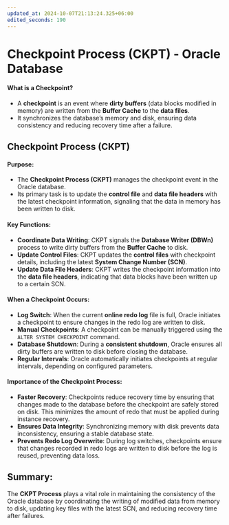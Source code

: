 ```yaml
---
updated_at: 2024-10-07T21:13:24.325+06:00
edited_seconds: 190
---
```

# Checkpoint Process (CKPT) - Oracle Database

#### What is a Checkpoint?
- A **checkpoint** is an event where **dirty buffers** (data blocks modified in memory) are written from the **Buffer Cache** to the **data files**.
- It synchronizes the database’s memory and disk, ensuring data consistency and reducing recovery time after a failure.

## Checkpoint Process (CKPT)
#### Purpose:
- The **Checkpoint Process (CKPT)** manages the checkpoint event in the Oracle database.
- Its primary task is to update the **control file** and **data file headers** with the latest checkpoint information, signaling that the data in memory has been written to disk.

#### Key Functions:
- **Coordinate Data Writing**: CKPT signals the **Database Writer (DBWn)** process to write dirty buffers from the **Buffer Cache** to disk.
- **Update Control Files**: CKPT updates the **control files** with checkpoint details, including the latest **System Change Number (SCN)**.
- **Update Data File Headers**: CKPT writes the checkpoint information into the **data file headers**, indicating that data blocks have been written up to a certain SCN.

#### When a Checkpoint Occurs:
- **Log Switch**: When the current **online redo log** file is full, Oracle initiates a checkpoint to ensure changes in the redo log are written to disk.
- **Manual Checkpoints**: A checkpoint can be manually triggered using the `ALTER SYSTEM CHECKPOINT` command.
- **Database Shutdown**: During a **consistent shutdown**, Oracle ensures all dirty buffers are written to disk before closing the database.
- **Regular Intervals**: Oracle automatically initiates checkpoints at regular intervals, depending on configured parameters.

#### Importance of the Checkpoint Process:
- **Faster Recovery**: Checkpoints reduce recovery time by ensuring that changes made to the database before the checkpoint are safely stored on disk. This minimizes the amount of redo that must be applied during instance recovery.
- **Ensures Data Integrity**: Synchronizing memory with disk prevents data inconsistency, ensuring a stable database state.
- **Prevents Redo Log Overwrite**: During log switches, checkpoints ensure that changes recorded in redo logs are written to disk before the log is reused, preventing data loss.

## Summary:

The **CKPT Process** plays a vital role in maintaining the consistency of the Oracle database by coordinating the writing of modified data from memory to disk, updating key files with the latest SCN, and reducing recovery time after failures.
